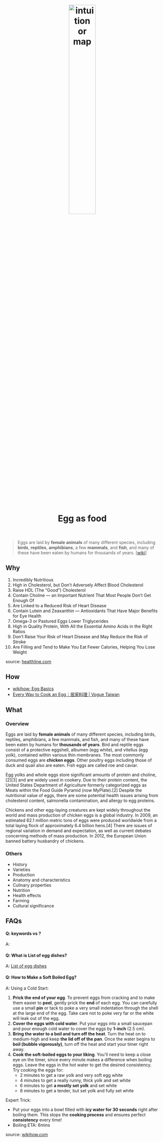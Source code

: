 <h1 align="center">
<br>
	<a href="https://www.wikiwand.com/en/Egg_as_food">
  <img src="https://i.imgur.com/yLpC2iR.jpg" alt="intuition or map" width=42%">
  </a>
  <br><br>
Egg as food  
  <br><br>
</h1>

> Eggs are laid by **female animals** of many different species, including **birds**, **reptiles**, **amphibians**, a few **mammals**, and **fish**, and many of these have been eaten by humans for thousands of years. [[wiki](https://www.wikiwand.com/en/Egg_as_food)]

## Why 

1. Incredibly Nutritious
1. High in Cholesterol, but Don’t Adversely Affect Blood Cholesterol
1. Raise HDL (The “Good”) Cholesterol
1. Contain Choline — an Important Nutrient That Most People Don’t Get Enough Of
1. Are Linked to a Reduced Risk of Heart Disease
1. Contain Lutein and Zeaxanthin — Antioxidants That Have Major Benefits for Eye Health
1. Omega-3 or Pastured Eggs Lower Triglycerides
1. High in Quality Protein, With All the Essential Amino Acids in the Right Ratios
1. Don’t Raise Your Risk of Heart Disease and May Reduce the Risk of Stroke
1. Are Filling and Tend to Make You Eat Fewer Calories, Helping You Lose Weight

source: [healthline.com](https://www.healthline.com/nutrition/10-proven-health-benefits-of-eggs)

## How

* [wikihow: Egg Basics](https://www.wikihow.com/Category:Egg-Basics) 
* [Every Way to Cook an Egg｜居家料理 | Vogue Taiwan](https://www.youtube.com/watch?v=0zpy2DIBMIc)


## What 

### Overview

Eggs are laid by **female animals** of many different species, including birds, reptiles, amphibians, a few mammals, and fish, and many of these have been eaten by humans for **thousands of years**. Bird and reptile eggs consist of a protective eggshell, albumen (egg white), and vitellus (egg yolk), contained within various thin membranes. The most commonly consumed eggs are **chicken eggs**. Other poultry eggs including those of duck and quail also are eaten. Fish eggs are called roe and caviar.

Egg yolks and whole eggs store significant amounts of protein and choline,[2][3] and are widely used in cookery. Due to their protein content, the United States Department of Agriculture formerly categorized eggs as Meats within the Food Guide Pyramid (now MyPlate).[2] Despite the nutritional value of eggs, there are some potential health issues arising from cholesterol content, salmonella contamination, and allergy to egg proteins.

Chickens and other egg-laying creatures are kept widely throughout the world and mass production of chicken eggs is a global industry. In 2009, an estimated 62.1 million metric tons of eggs were produced worldwide from a total laying flock of approximately 6.4 billion hens.[4] There are issues of regional variation in demand and expectation, as well as current debates concerning methods of mass production. In 2012, the European Union banned battery husbandry of chickens.

### Others

* History
* Varieties
* Production
* Anatomy and characteristics
* Culinary properties
* Nutrition
* Health effects
* Farming
* Cultural significance


## FAQs

#### Q: keywords vs ?

A: 

#### Q: What is List of egg dishes?

A: [List of egg dishes](https://www.wikiwand.com/en/List_of_egg_dishes)

#### Q: How to Make a Soft Boiled Egg?

A: Using a Cold Start:

1. **Prick the end of your egg**. To prevent eggs from cracking and to make them easier to **peel**, gently prick the **end** of each egg. You can carefully use a small **pin** or tack to poke a very small indentation through the shell at the large end of the egg. Take care not to poke very far or the white will leak out of the egg.
1. **Cover the eggs with cold water**.  Put your eggs into a small saucepan and pour enough cold water to cover the eggs by **1-inch** (2.5 cm). 
1. **Bring the water to a boil and turn off the heat**. Turn the heat on to medium-high and keep **the lid off of the pan**. Once the water begins to **boil (bubble vigorously)**, turn off the heat and start your timer right away.
1. **Cook the soft-boiled eggs to your liking**. You'll need to keep a close eye on the timer, since every minute makes a difference when boiling eggs. Leave the eggs in the hot water to get the desired consistency. Try cooking the eggs for:
	* 2 minutes to get a raw yolk and very soft egg white
	* 4 minutes to get a really runny, thick yolk and set white
	* 6 minutes to get **a mostly set yolk** and set white
	* 8 minutes to get a tender, but set yolk and fully set white 

Expert Trick: 

* Put your eggs into a bowl filled with **icy water for 30 seconds** right after boiling them. This stops the **cooking process** and ensures perfect **consistency** every time!
* Boiling ETA: 6mins


source: [wikihow.com](https://www.wikihow.com/Make-a-Soft-Boiled-Egg)

